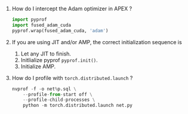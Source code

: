 1. How do I intercept the Adam optimizer in APEX ?

	```python
	import pyprof
	import fused_adam_cuda
	pyprof.wrap(fused_adam_cuda, 'adam')
	```

2. If you are using JIT and/or AMP, the correct initialization sequence is
	1. Let any JIT to finish.
	2. Initlialize pyprof `pyprof.init()`.
	3. Initialize AMP.

3. How do I profile with `torch.distributed.launch` ?

	```python
	nvprof -f -o net%p.sql \
		--profile-from-start off \
		--profile-child-processes \
		python -m torch.distributed.launch net.py
	```
